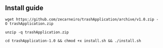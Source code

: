 ## Install guide

```
wget https://github.com/zecarneiro/trashApplication/archive/v1.0.zip -O trashApplication.zip
```
```
unzip -q trashApplication.zip
```
```
cd trashApplication-1.0 && chmod +x install.sh && ./install.sh
```
